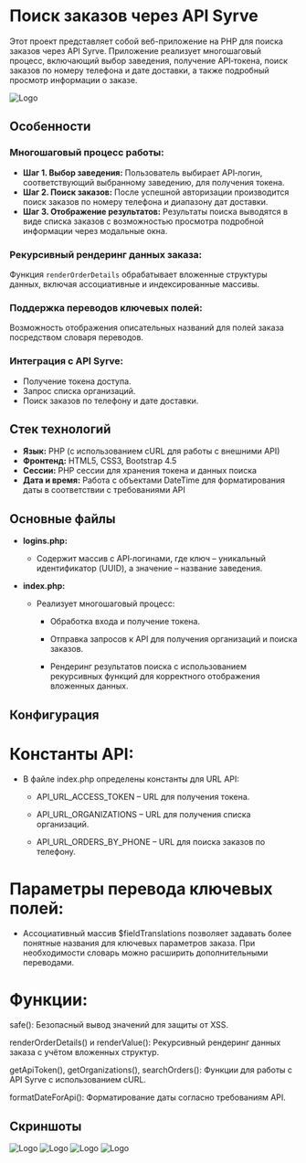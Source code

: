 # Поиск заказов через API Syrve
Этот проект представляет собой веб-приложение на PHP для поиска заказов через API Syrve. Приложение реализует многошаговый процесс, включающий выбор заведения, получение API‑токена, поиск заказов по номеру телефона и дате доставки, а также подробный просмотр информации о заказе.

![Logo](https://febrein.top/apisyrve/icon.png)

## Особенности
### Многошаговый процесс работы:
- **Шаг 1. Выбор заведения:** Пользователь выбирает API‑логин, соответствующий выбранному заведению, для получения токена.
- **Шаг 2. Поиск заказов:** После успешной авторизации производится поиск заказов по номеру телефона и диапазону дат доставки.
- **Шаг 3. Отображение результатов:** Результаты поиска выводятся в виде списка заказов с возможностью просмотра подробной информации через модальные окна.

### Рекурсивный рендеринг данных заказа:
Функция `renderOrderDetails` обрабатывает вложенные структуры данных, включая ассоциативные и индексированные массивы.

### Поддержка переводов ключевых полей:
Возможность отображения описательных названий для полей заказа посредством словаря переводов.

### Интеграция с API Syrve:
- Получение токена доступа.
- Запрос списка организаций.
- Поиск заказов по телефону и дате доставки.

## Стек технологий
- **Язык:** PHP (с использованием cURL для работы с внешними API)
- **Фронтенд:** HTML5, CSS3, Bootstrap 4.5
- **Сессии:** PHP сессии для хранения токена и данных поиска
- **Дата и время:** Работа с объектами DateTime для форматирования даты в соответствии с требованиями API

## Основные файлы
- **logins.php:**
    - Содержит массив с API‑логинами, где ключ – уникальный идентификатор (UUID), а значение – название заведения.

- **index.php:**
  - Реализует многошаговый процесс:

    - Обработка входа и получение токена.

    - Отправка запросов к API для получения организаций и поиска заказов.

    - Рендеринг результатов поиска с использованием рекурсивных функций для корректного отображения вложенных данных.

## Конфигурация
# Константы API:
- В файле index.php определены константы для URL API:

    - API_URL_ACCESS_TOKEN – URL для получения токена.

    - API_URL_ORGANIZATIONS – URL для получения списка организаций.

    - API_URL_ORDERS_BY_PHONE – URL для поиска заказов по телефону.

# Параметры перевода ключевых полей:
  - Ассоциативный массив $fieldTranslations позволяет задавать более понятные названия для ключевых параметров заказа. При необходимости словарь можно расширить дополнительными переводами.

# Функции:
safe(): Безопасный вывод значений для защиты от XSS.

renderOrderDetails() и renderValue(): Рекурсивный рендеринг данных заказа с учётом вложенных структур.

getApiToken(), getOrganizations(), searchOrders(): Функции для работы с API Syrve с использованием cURL.

formatDateForApi(): Форматирование даты согласно требованиям API.

## Скриншоты
![Logo](https://febrein.top/apisyrve/Screenshot_1.png)
![Logo](https://febrein.top/apisyrve/Screenshot_2.png)
![Logo](https://febrein.top/apisyrve/Screenshot_3.png)
![Logo](https://febrein.top/apisyrve/Screenshot_34.png)
